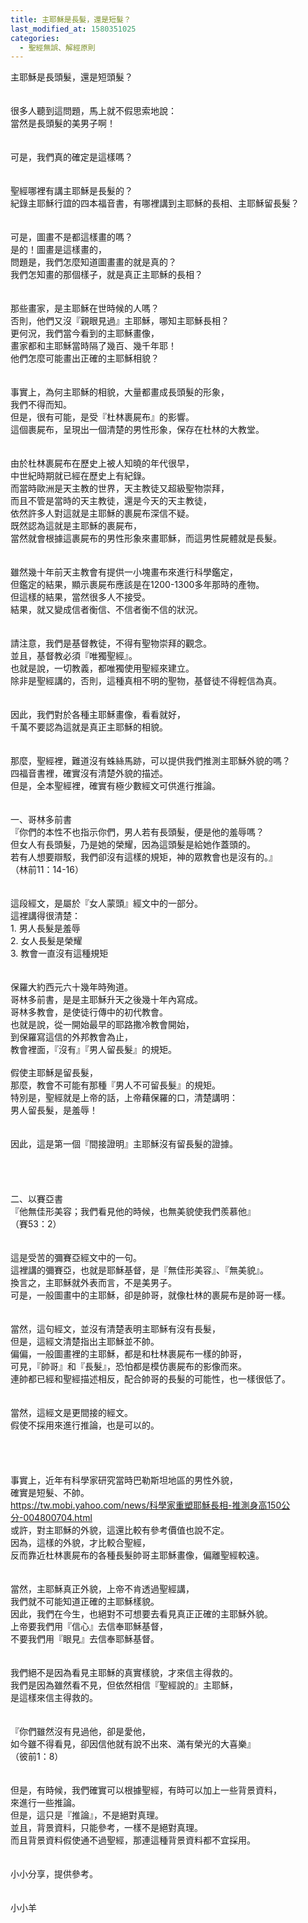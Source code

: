 ```yaml
---
title: 主耶穌是長髮，還是短髮？
last_modified_at: 1580351025
categories:
  - 聖經無誤、解經原則
---
```


<div>
<div>主耶穌是長頭髮，還是短頭髮？</div>

<div>&nbsp;</div>

<div>&nbsp;</div>

<div>很多人聽到這問題，馬上就不假思索地說：</div>

<div>當然是長頭髮的美男子啊！</div>

<div>&nbsp;</div>

<div>&nbsp;</div>

<div>可是，我們真的確定是這樣嗎？</div>

<div>&nbsp;</div>

<div>&nbsp;</div>

<div>聖經哪裡有講主耶穌是長髮的？</div>

<div>紀錄主耶穌行誼的四本福音書，有哪裡講到主耶穌的長相、主耶穌留長髮？</div>

<div>&nbsp;</div>

<div>&nbsp;</div>

<div>可是，圖畫不是都這樣畫的嗎？</div>

<div>是的！圖畫是這樣畫的，</div>

<div>問題是，我們怎麼知道圖畫畫的就是真的？</div>

<div>我們怎知畫的那個樣子，就是真正主耶穌的長相？</div>

<div>&nbsp;</div>

<div>&nbsp;</div>

<div>那些畫家，是主耶穌在世時候的人嗎？</div>

<div>否則，他們又沒『親眼見過』主耶穌，哪知主耶穌長相？</div>

<div>更何況，我們當今看到的主耶穌畫像，</div>

<div>畫家都和主耶穌當時隔了幾百、幾千年耶！</div>

<div>他們怎麼可能畫出正確的主耶穌相貌？</div>

<div>&nbsp;</div>

<div>&nbsp;</div>

<div>事實上，為何主耶穌的相貌，大量都畫成長頭髮的形象，</div>

<div>我們不得而知。</div>

<div>但是，很有可能，是受『杜林裹屍布』的影響。</div>

<div>這個裹屍布，呈現出一個清楚的男性形象，保存在杜林的大教堂。</div>

<div>&nbsp;</div>

<div>&nbsp;</div>

<div>由於杜林裹屍布在歷史上被人知曉的年代很早，</div>

<div>中世紀時期就已經在歷史上有紀錄。</div>

<div>而當時歐洲是天主教的世界，天主教徒又超級聖物崇拜，</div>

<div>而且不管是當時的天主教徒，還是今天的天主教徒，</div>

<div>依然許多人對這就是主耶穌的裹屍布深信不疑。</div>

<div>既然認為這就是主耶穌的裹屍布，</div>

<div>當然就會根據這裹屍布的男性形象來畫耶穌，而這男性屍體就是長髮。</div>

<div>&nbsp;</div>

<div>&nbsp;</div>

<div>雖然幾十年前天主教會有提供一小塊畫布來進行科學鑑定，</div>

<div>但鑑定的結果，顯示裹屍布應該是在1200-1300多年那時的產物。</div>

<div>但這樣的結果，當然很多人不接受。</div>

<div>結果，就又變成信者衡信、不信者衡不信的狀況。</div>

<div>&nbsp;</div>

<div>&nbsp;</div>

<div>請注意，我們是基督教徒，不得有聖物崇拜的觀念。</div>

<div>並且，基督教必須『唯獨聖經』。</div>

<div>也就是說，一切教義，都唯獨使用聖經來建立。</div>

<div>除非是聖經講的，否則，這種真相不明的聖物，基督徒不得輕信為真。</div>

<div>&nbsp;</div>

<div>&nbsp;</div>

<div>因此，我們對於各種主耶穌畫像，看看就好，</div>

<div>千萬不要認為這就是真正主耶穌的相貌。</div>

<div>&nbsp;</div>

<div>&nbsp;</div>

<div>那麼，聖經裡，難道沒有蛛絲馬跡，可以提供我們推測主耶穌外貌的嗎？</div>

<div>四福音書裡，確實沒有清楚外貌的描述。</div>

<div>但是，全本聖經裡，確實有極少數經文可供進行推論。</div>

<div>&nbsp;</div>

<div>&nbsp;</div>

<div>一、哥林多前書</div>

<div>『你們的本性不也指示你們，男人若有長頭髮，便是他的羞辱嗎？</div>

<div>但女人有長頭髮，乃是她的榮耀，因為這頭髮是給她作蓋頭的。</div>

<div>若有人想要辯駁，我們卻沒有這樣的規矩，神的眾教會也是沒有的。』</div>

<div>（林前11：14-16）</div>

<div>&nbsp;</div>

<div>&nbsp;</div>

<div>這段經文，是屬於『女人蒙頭』經文中的一部分。</div>

<div>這裡講得很清楚：</div>

<div>1.<span style="white-space:pre"> </span>男人長髮是羞辱</div>

<div>2.<span style="white-space:pre"> </span>女人長髮是榮耀</div>

<div>3.<span style="white-space:pre"> </span>教會一直沒有這種規矩</div>

<div>&nbsp;</div>

<div>&nbsp;</div>

<div>保羅大約西元六十幾年時殉道。</div>

<div>哥林多前書，是是主耶穌升天之後幾十年內寫成。</div>

<div>哥林多教會，是使徒行傳中的初代教會。</div>

<div>也就是說，從一開始最早的耶路撒冷教會開始，</div>

<div>到保羅寫這信的外邦教會為止，</div>

<div>教會裡面，『沒有』『男人留長髮』的規矩。</div>

<div>&nbsp;</div>

<div>假使主耶穌是留長髮，</div>

<div>那麼，教會不可能有那種『男人不可留長髮』的規矩。</div>

<div>特別是，聖經就是上帝的話，上帝藉保羅的口，清楚講明：</div>

<div>男人留長髮，是羞辱！</div>

<div>&nbsp;</div>

<div>&nbsp;</div>

<div>因此，這是第一個『間接證明』主耶穌沒有留長髮的證據。</div>

<div>&nbsp;</div>

<div>&nbsp;</div>

<div>&nbsp;</div>

<div>&nbsp;</div>

<div>二、以賽亞書</div>

<div>『他無佳形美容；我們看見他的時候，也無美貌使我們羨慕他』</div>

<div>（賽53：2）</div>

<div>&nbsp;</div>

<div>&nbsp;</div>

<div>這是受苦的彌賽亞經文中的一句。</div>

<div>這裡講的彌賽亞，也就是耶穌基督，是『無佳形美容』、『無美貌』。</div>

<div>換言之，主耶穌就外表而言，不是美男子。</div>

<div>可是，一般圖畫中的主耶穌，卻是帥哥，就像杜林的裹屍布是帥哥一樣。</div>

<div>&nbsp;</div>

<div>&nbsp;</div>

<div>當然，這句經文，並沒有清楚表明主耶穌有沒有長髮，</div>

<div>但是，這經文清楚指出主耶穌並不帥。</div>

<div>偏偏，一般圖畫裡的主耶穌，都是和杜林裹屍布一樣的帥哥，</div>

<div>可見，『帥哥』和『長髮』，恐怕都是模仿裹屍布的影像而來。</div>

<div>連帥都已經和聖經描述相反，配合帥哥的長髮的可能性，也一樣很低了。</div>

<div>&nbsp;</div>

<div>&nbsp;</div>

<div>當然，這經文是更間接的經文。</div>

<div>假使不採用來進行推論，也是可以的。</div>

<div>&nbsp;</div>

<div>&nbsp;</div>

<div>&nbsp;</div>

<div>&nbsp;</div>

<div>事實上，近年有科學家研究當時巴勒斯坦地區的男性外貌，</div>

<div>確實是短髮、不帥。</div>

<div><a href="https://tw.mobi.yahoo.com/news/科學家重塑耶穌長相-推測身高150公分-004800704.html" target="_blank">https://tw.mobi.yahoo.com/news/科學家重塑耶穌長相-推測身高150公分-004800704.html</a></div>

<div>或許，對主耶穌的外貌，這還比較有參考價值也說不定。</div>

<div>因為，這樣的外貌，才比較合聖經，</div>

<div>反而靠近杜林裹屍布的各種長髮帥哥主耶穌畫像，偏離聖經較遠。</div>

<div>&nbsp;</div>

<div>&nbsp;</div>

<div>當然，主耶穌真正外貌，上帝不肯透過聖經講，</div>

<div>我們就不可能知道正確的主耶穌樣貌。</div>

<div>因此，我們在今生，也絕對不可想要去看見真正正確的主耶穌外貌。</div>

<div>上帝要我們用『信心』去信奉耶穌基督，</div>

<div>不要我們用『眼見』去信奉耶穌基督。</div>

<div>&nbsp;</div>

<div>&nbsp;</div>

<div>我們絕不是因為看見主耶穌的真實樣貌，才來信主得救的。</div>

<div>我們是因為雖然看不見，但依然相信『聖經說的』主耶穌，</div>

<div>是這樣來信主得救的。</div>

<div>&nbsp;</div>

<div>&nbsp;</div>

<div>『你們雖然沒有見過他，卻是愛他，</div>

<div>如今雖不得看見，卻因信他就有說不出來、滿有榮光的大喜樂』</div>

<div>（彼前1：8）</div>

<div>&nbsp;</div>

<div>&nbsp;</div>

<div>但是，有時候，我們確實可以根據聖經，有時可以加上一些背景資料，</div>

<div>來進行一些推論。</div>

<div>但是，這只是『推論』，不是絕對真理。</div>

<div>並且，背景資料，只能參考，一樣不是絕對真理。</div>

<div>而且背景資料假使通不過聖經，那連這種背景資料都不宜採用。</div>

<div>&nbsp;</div>

<div>&nbsp;</div>

<div>小小分享，提供參考。</div>

<div>&nbsp;</div>

<div>&nbsp;</div>

<div>小小羊</div>
</div>

